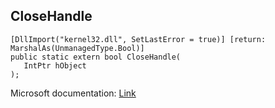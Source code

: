 ## CloseHandle

```
[DllImport("kernel32.dll", SetLastError = true)] [return: MarshalAs(UnmanagedType.Bool)]
public static extern bool CloseHandle(
   IntPtr hObject
);
```

Microsoft documentation: [Link](https://docs.microsoft.com/en-us/windows/win32/api/handleapi/nf-handleapi-closehandle)
